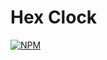 # Hex Clock
[![NPM](https://img.shields.io/npm/l/react)](https://github.com/Gustavo-Gabriel/HexClock/blob/master/LICENSE)
